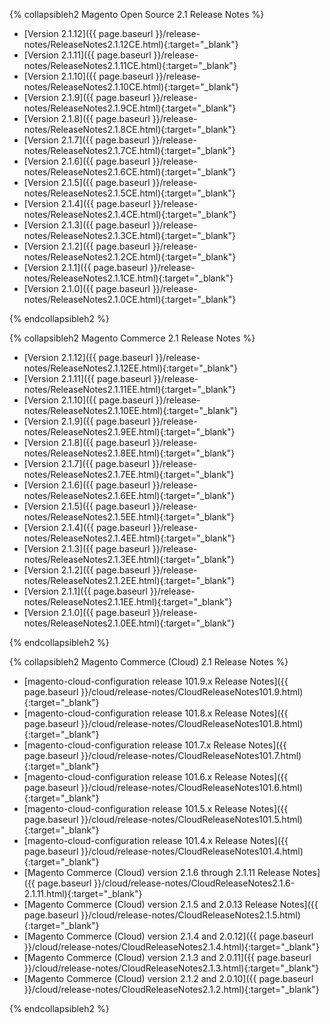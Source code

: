 
{% collapsibleh2 Magento Open Source 2.1 Release Notes %}

*  [Version 2.1.12]({{ page.baseurl }}/release-notes/ReleaseNotes2.1.12CE.html){:target="_blank"}
*  [Version 2.1.11]({{ page.baseurl }}/release-notes/ReleaseNotes2.1.11CE.html){:target="_blank"}
*  [Version 2.1.10]({{ page.baseurl }}/release-notes/ReleaseNotes2.1.10CE.html){:target="_blank"}
*  [Version 2.1.9]({{ page.baseurl }}/release-notes/ReleaseNotes2.1.9CE.html){:target="_blank"}
*  [Version 2.1.8]({{ page.baseurl }}/release-notes/ReleaseNotes2.1.8CE.html){:target="_blank"}
*  [Version 2.1.7]({{ page.baseurl }}/release-notes/ReleaseNotes2.1.7CE.html){:target="_blank"}
*  [Version 2.1.6]({{ page.baseurl }}/release-notes/ReleaseNotes2.1.6CE.html){:target="_blank"}
*  [Version 2.1.5]({{ page.baseurl }}/release-notes/ReleaseNotes2.1.5CE.html){:target="_blank"}
*  [Version 2.1.4]({{ page.baseurl }}/release-notes/ReleaseNotes2.1.4CE.html){:target="_blank"}
*  [Version 2.1.3]({{ page.baseurl }}/release-notes/ReleaseNotes2.1.3CE.html){:target="_blank"}
*  [Version 2.1.2]({{ page.baseurl }}/release-notes/ReleaseNotes2.1.2CE.html){:target="_blank"}
*  [Version 2.1.1]({{ page.baseurl }}/release-notes/ReleaseNotes2.1.1CE.html){:target="_blank"}
*  [Version 2.1.0]({{ page.baseurl }}/release-notes/ReleaseNotes2.1.0CE.html){:target="_blank"}

{% endcollapsibleh2 %}

{% collapsibleh2 Magento Commerce 2.1 Release Notes %}

*  [Version 2.1.12]({{ page.baseurl }}/release-notes/ReleaseNotes2.1.12EE.html){:target="_blank"}
*  [Version 2.1.11]({{ page.baseurl }}/release-notes/ReleaseNotes2.1.11EE.html){:target="_blank"}
*  [Version 2.1.10]({{ page.baseurl }}/release-notes/ReleaseNotes2.1.10EE.html){:target="_blank"}
*  [Version 2.1.9]({{ page.baseurl }}/release-notes/ReleaseNotes2.1.9EE.html){:target="_blank"}
*  [Version 2.1.8]({{ page.baseurl }}/release-notes/ReleaseNotes2.1.8EE.html){:target="_blank"}
*  [Version 2.1.7]({{ page.baseurl }}/release-notes/ReleaseNotes2.1.7EE.html){:target="_blank"}
*  [Version 2.1.6]({{ page.baseurl }}/release-notes/ReleaseNotes2.1.6EE.html){:target="_blank"}
*  [Version 2.1.5]({{ page.baseurl }}/release-notes/ReleaseNotes2.1.5EE.html){:target="_blank"}
*  [Version 2.1.4]({{ page.baseurl }}/release-notes/ReleaseNotes2.1.4EE.html){:target="_blank"}
*  [Version 2.1.3]({{ page.baseurl }}/release-notes/ReleaseNotes2.1.3EE.html){:target="_blank"}
*  [Version 2.1.2]({{ page.baseurl }}/release-notes/ReleaseNotes2.1.2EE.html){:target="_blank"}
*  [Version 2.1.1]({{ page.baseurl }}/release-notes/ReleaseNotes2.1.1EE.html){:target="_blank"}
*  [Version 2.1.0]({{ page.baseurl }}/release-notes/ReleaseNotes2.1.0EE.html){:target="_blank"}

{% endcollapsibleh2 %}

{% collapsibleh2 Magento Commerce (Cloud) 2.1 Release Notes %}

*  [magento-cloud-configuration release 101.9.x Release Notes]({{ page.baseurl }}/cloud/release-notes/CloudReleaseNotes101.9.html){:target="_blank"}
*  [magento-cloud-configuration release 101.8.x Release Notes]({{ page.baseurl }}/cloud/release-notes/CloudReleaseNotes101.8.html){:target="_blank"}
*  [magento-cloud-configuration release 101.7.x Release Notes]({{ page.baseurl }}/cloud/release-notes/CloudReleaseNotes101.7.html){:target="_blank"}
*  [magento-cloud-configuration release 101.6.x Release Notes]({{ page.baseurl }}/cloud/release-notes/CloudReleaseNotes101.6.html){:target="_blank"}
*  [magento-cloud-configuration release 101.5.x Release Notes]({{ page.baseurl }}/cloud/release-notes/CloudReleaseNotes101.5.html){:target="_blank"}
*  [magento-cloud-configuration release 101.4.x Release Notes]({{ page.baseurl }}/cloud/release-notes/CloudReleaseNotes101.4.html){:target="_blank"}
*  [Magento Commerce (Cloud) version 2.1.6 through 2.1.11 Release Notes]({{ page.baseurl }}/cloud/release-notes/CloudReleaseNotes2.1.6-2.1.11.html){:target="_blank"}
*  [Magento Commerce (Cloud) version 2.1.5 and 2.0.13 Release Notes]({{ page.baseurl }}/cloud/release-notes/CloudReleaseNotes2.1.5.html){:target="_blank"}
*  [Magento Commerce (Cloud) version 2.1.4 and 2.0.12]({{ page.baseurl }}/cloud/release-notes/CloudReleaseNotes2.1.4.html){:target="_blank"}
*  [Magento Commerce (Cloud) version 2.1.3 and 2.0.11]({{ page.baseurl }}/cloud/release-notes/CloudReleaseNotes2.1.3.html){:target="_blank"}
*  [Magento Commerce (Cloud) version 2.1.2 and 2.0.10]({{ page.baseurl }}/cloud/release-notes/CloudReleaseNotes2.1.2.html){:target="_blank"}

{% endcollapsibleh2 %}
